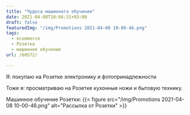 ```yaml
---
title: "Чудеса машинного обучения"
date: 2021-04-08T10:04:31+03:00
draft: false
featuredImg: "/img/Promotions 2021-04-08 10-00-46.png"
tags:
  - ecommerce
  - Розетка
  - машинное обучение
url: /60572/

---
```

Я: покупаю на Розетке электронику и фотопринадлежности

Тоже я: просматриваю на Розетке кухонные ножи и бытовую технику.

Машинное обучение Розетки:
{{< figure src="/img/Promotions 2021-04-08 10-00-46.png" alt="Рассылка от Розетки" >}}